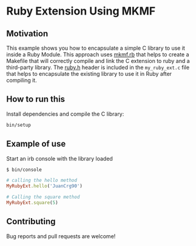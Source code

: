 # Ruby Extension Using MKMF

## Motivation

This example shows you how to encapsulate a simple C library to use it inside a Ruby Module. This approach uses [mkmf.rb](https://ruby-doc.org/stdlib-2.0.0/libdoc/mkmf/rdoc/MakeMakefile.html) that helps to create a Makefile that will correctly compile and link the C extension to ruby and a third-party library. The [ruby.h](https://github.com/ruby/ruby/blob/master/include/ruby/ruby.h) header is included in the `my_ruby_ext.c` file that helps to encapsulate the existing library to use it in Ruby after compiling it.

## How to run this
Install dependencies and compile the C library:

```bash
bin/setup
```

## Example of use

Start an irb console with the library loaded
```bash
$ bin/console
```

```ruby
# calling the hello method
MyRubyExt.hello('JuanCrg90')

# Calling the square method
MyRubyExt.square(5)
```

## Contributing
Bug reports and pull requests are welcome!
